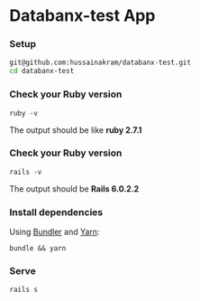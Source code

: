 # Databanx-test App

### Setup

```bash
git@github.com:hussainakram/databanx-test.git
cd databanx-test
```

### Check your Ruby version

```shell
ruby -v
```
The output should be like **ruby 2.7.1**

### Check your Ruby version

```shell
rails -v
```
The output should be **Rails 6.0.2.2**
### Install dependencies

Using [Bundler](https://github.com/bundler/bundler) and [Yarn](https://github.com/yarnpkg/yarn):

```shell
bundle && yarn
```

### Serve

```shell
rails s
```
